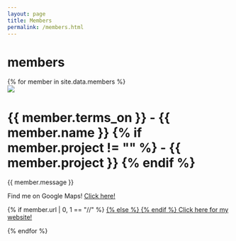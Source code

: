 ```yaml
---
layout: page
title: Members
permalink: /members.html
---
```


# members

<div class="row">
{% for member in site.data.members %}
	<div class="col-md-4">
		<div class="card">
			<img src="http://mappy.dali.dartmouth.edu/{{ member.iconUrl }}">
    		<h1>
    			{{ member.terms_on }} - {{ member.name }}
    			{% if member.project != "" %}
    			- {{ member.project }}
    			{% endif %}
    		</h1>
    		<p>{{ member.message }}</p>
    		<p>
    			Find me on Google Maps!
    			<a href="https://www.google.com/maps/@{{ member.lat_long }}"> 
    				Click here!
    			</a>
    		<p>
    		<p>
    			{% if member.url | 0, 1 == "//" %}
    			<a href="http://{{ member.url | 2,-1 }}">
    			{% else %}
    			<a href="{{ member.url }}">
    			{% endif %}
    				Click here for my website!
    			</a>
    		</p>
    	</div>
	</div>
{% endfor %}
</div>
